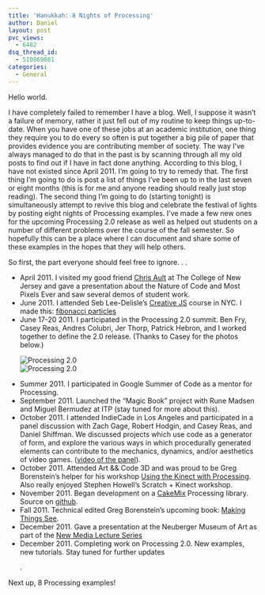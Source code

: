 ```yaml
---
title: 'Hanukkah: 8 Nights of Processing'
author: Daniel
layout: post
pvc_views:
  - 6482
dsq_thread_id:
  - 510869081
categories:
  - General
---
```

<p>Hello world.</p>
<p>I have completely failed to remember I have a blog.  Well, I suppose it wasn&#8217;t a failure of memory, rather it just fell out of my routine to keep things up-to-date.  When you have one of these jobs at an academic institution, one thing they require you to do every so often is put together a big pile of paper that provides evidence you are contributing member of society.  The way I&#8217;ve always managed to do that in the past is by scanning through all my old posts to find out if I have in fact done anything.  According to this blog, I have not existed since April 2011.  I&#8217;m going to try to remedy that.  The first thing I&#8217;m going to do is post a list of things I&#8217;ve been up to in the last seven or eight months (this is for me and anyone reading should really just stop reading).  The second thing I&#8217;m going to do (starting tonight) is simultaneously attempt to revive this blog and celebrate the festival of lights by posting eight nights of Processing examples.  I&#8217;ve made a few new ones for the upcoming Processing 2.0 release as well as helped out students on a number of different problems over the course of the fall semester.  So hopefully this can be a place where I can document and share some of these examples in the hopes that they will help others.</p>
<p>So first, the part everyone should feel free to ignore. . .</p>
<ul>
<li>April 2011. I visited my good friend <a href="http://www.talespin.com/">Chris Ault</a> at The College of New Jersey and gave a presentation about the Nature of Code and Most Pixels Ever and saw several demos of student work.</li>
<li>June 2011. I attended Seb Lee-Delisle&#8217;s <a href="http://sebleedelisle.com/training/">Creative JS</a> course in NYC.  I made this: <a href="http://www.shiffman.net/creativejs/particles.html">fibonacci particles</a></li>
<li>June 17-20 2011. I participated in the Processing 2.0 summit. Ben Fry, Casey Reas, Andres Colubri, Jer Thorp, Patrick Hebron, and I worked together to define the 2.0 release.  (Thanks to Casey for the photos below.)</li>
<p><img src="http://reas.com/blog/wp-content/uploads/2011/07/itp2.jpg" alt="Processing 2.0" /><br />
<img alt="Processing 2.0" src="http://reas.com/blog/wp-content/uploads/2011/07/itp1.jpg" /></p>
<li>Summer 2011. I participated in Google Summer of Code as a mentor for Processing.</li>
<li>September 2011. Launched the &#8220;Magic Book&#8221; project with Rune Madsen and Miguel Bermudez at ITP (stay tuned for more about this).</li>
<li>October 2011. I attended IndieCade in Los Angeles and participated in a panel discussion with Zach Gage, Robert Hodgin, and Casey Reas, and Daniel Shiffman.  We discussed projects which use code as a generator of form, and explore the various ways in which procedurally generated elements can contribute to the mechanics, dynamics, and/or aesthetics of video games. (<a href="http://www.youtube.com/watch?v=edor4shC-pY">video of the panel</a>).</li>
<li>October 2011. Attended Art &#038;&#038; Code 3D and was proud to be Greg Borenstein&#8217;s helper for his workshop <a href="http://artandcode.com/3d/workshops/1a-using-the-kinect-with-processing">Using the Kinect with Processing</a>.  Also really enjoyed Stephen Howell&#8217;s Scratch + Kinect workshop.</li>
<li>November 2011. Began development on a <a href="http://www.itpcakemix.com/">CakeMix</a> Processing library. Source on <a href="https://github.com/shiffman/CakeMix-Processing">github</a>.
</li>
<li>Fall 2011. Technical edited Greg Borenstein&#8217;s upcoming book: <a href="http://shop.oreilly.com/product/0636920020684.do">Making Things See</a>.</li>
<li>December 2011. Gave a presentation at the Neuberger Museum of Art as part of the <a href="https://drupalsites.purchase.edu/newmedia/index.php?q=node/150">New Media Lecture Series</a></li>
<li>December 2011.  Completing work on Processing 2.0.  New examples, new tutorials. Stay tuned for further updates</li>
<p>.
</ul>
<p>Next up, 8 Processing examples!</p>
